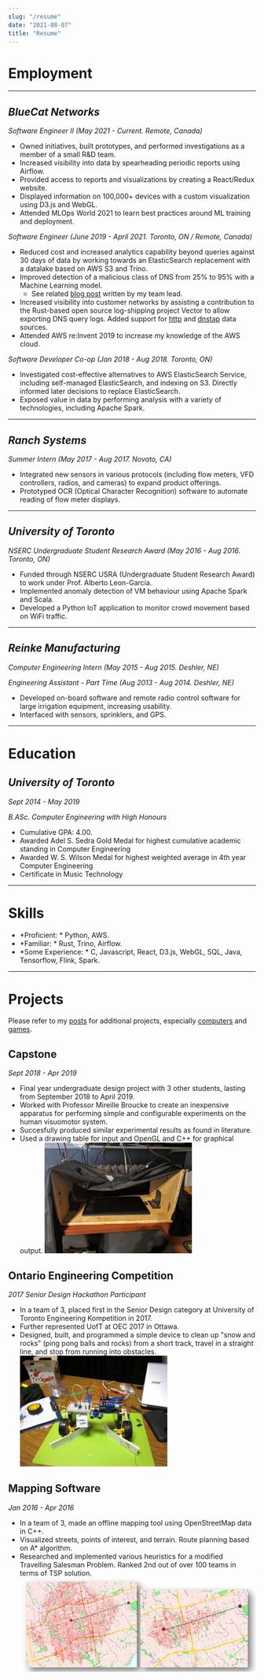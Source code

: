 ```yaml
---
slug: "/resume"
date: "2021-08-07"
title: "Resume"
---
```


# Employment

---

## **_BlueCat Networks_**
_Software Engineer II (May 2021 - Current. Remote, Canada)_

- Owned initiatives, built prototypes, and performed investigations as a member of a small R&D team.
- Increased visibility into data by spearheading periodic reports using Airflow.
- Provided access to reports and visualizations by creating a React/Redux website.
- Displayed information on 100,000+ devices with a custom visualization using D3.js and WebGL.
- Attended MLOps World 2021 to learn best practices around ML training and deployment.

_Software Engineer (June 2019 - April 2021. Toronto, ON / Remote, Canada)_

- Reduced cost and increased analytics capability beyond queries against 30 days of data by working towards an ElasticSearch replacement with a datalake based on AWS S3 and Trino.
- Improved detection of a malicious class of DNS from 25% to 95% with a Machine Learning model.
  - See related [blog post](https://bluecatnetworks.com/blog/among-cyber-attack-techniques-what-is-a-dga/) written by my team lead.
- Increased visibility into customer networks by assisting a contribution to the Rust-based open source log-shipping project Vector to allow exporting DNS query logs. Added support for [http](https://github.com/timberio/vector/pull/1650) and [dnstap](https://github.com/timberio/vector/pull/6681/commits) data sources.
- Attended AWS re:Invent 2019 to increase my knowledge of the AWS cloud.

_Software Developer Co-op (Jan 2018 - Aug 2018. Toronto, ON)_

- Investigated cost-effective alternatives to AWS ElasticSearch Service, including self-managed ElasticSearch, and indexing on S3. Directly informed later decisions to replace ElasticSearch.
- Exposed value in data by performing analysis with a variety of technologies, including Apache Spark.

--------

## **_Ranch Systems_**
_Summer Intern (May 2017 - Aug 2017. Novato, CA)_

- Integrated new sensors in various protocols (including flow meters, VFD controllers, radios, and cameras) to expand product offerings.
- Prototyped OCR (Optical Character Recognition) software to automate reading of flow meter displays.

---

## **_University of Toronto_**

_NSERC Undergraduate Student Research Award (May 2016 - Aug 2016. Toronto, ON)_

- Funded through NSERC USRA (Undergraduate Student Research Award) to work under Prof. Alberto Leon-Garcia.
- Implemented anomaly detection of VM behaviour using Apache Spark and Scala.
- Developed a Python IoT application to monitor crowd movement based on WiFi traffic.

---

## **_Reinke Manufacturing_**
_Computer Engineering Intern (May 2015 - Aug 2015. Deshler, NE)_

_Engineering Assistant - Part Time (Aug 2013 - Aug 2014. Deshler, NE)_

- Developed on-board software and remote radio control software for large irrigation equipment, increasing usability.
- Interfaced with sensors, sprinklers, and GPS.

---

# Education

## **_University of Toronto_**

_Sept 2014 - May 2019_

_B.ASc. Computer Engineering with High Honours_

- Cumulative GPA: 4.00.
- Awarded Adel S. Sedra Gold Medal for highest cumulative academic standing in Computer Engineering
- Awarded W. S. Wilson Medal for highest weighted average in 4th year Computer Engineering
- Certificate in Music Technology

---

# Skills

- *Proficient: * Python, AWS.
- *Familiar: * Rust, Trino, Airflow.
- *Some Experience: * C, Javascript, React, D3.js, WebGL, SQL, Java, Tensorflow, Flink, Spark.

---

# Projects

Please refer to my [posts](/posts/) for additional projects, especially [computers](/posts/?category=computers) and [games](/posts/?category=games).

## Capstone
_Sept 2018 - Apr 2019_
- Final year undergraduate design project with 3 other students, lasting from September 2018 to April 2019.
- Worked with Professor Mireille Broucke to create an inexpensive apparatus for performing simple and configurable experiments on the human visuomotor system.
- Succesfully produced similar experimental results as found in literature.
- Used a drawing table for input and OpenGL and C++ for graphical output.
![Experiment Apparatus](../images/capstone.png)

## Ontario Engineering Competition
_2017 Senior Design Hackathon Participant_
- In a team of 3, placed first in the Senior Design category at University of Toronto Engineering Kompetition in 2017.
- Further represented UofT at OEC 2017 in Ottawa.
- Designed, built, and programmed a simple device to clean up "snow and rocks" (ping pong balls and rocks) from a short track, travel in a straight line, and stop from running into obstacles.
![Our Design](../images/oec.jpg)

## Mapping Software
_Jan 2016 - Apr 2016_
- In a team of 3, made an offline mapping tool using OpenStreetMap data in C++.
- Visualized streets, points of interest, and terrain. Route planning based on A* algorithm.
- Researched and implemented various heuristics for a modified Travelling Salesman Problem. Ranked 2nd out of over 100 teams in terms of TSP solution.
![Dijkstra v A*](../images/gis_project.png)